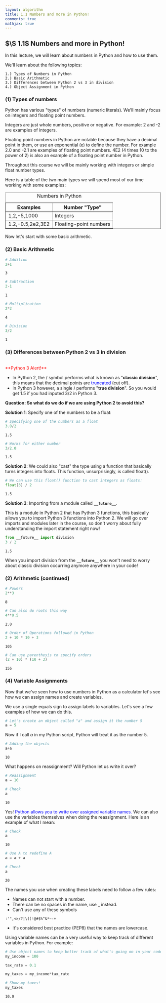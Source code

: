 ```yaml
---
layout: algorithm
title: 1.1 Numbers and more in Python!
comments: true
mathjax: true
---
```


## $\S 1.1$ Numbers and more in Python!

In this lecture, we will learn about numbers in Python and how to use them.

We'll learn about the following topics:

    1.) Types of Numbers in Python
    2.) Basic Arithmetic
    3.) Differences between Python 2 vs 3 in division
    4.) Object Assignment in Python

### $(1)$ Types of numbers

Python has various "types" of numbers (numeric literals). We'll mainly focus on integers and floating point numbers.

Integers are just whole numbers, positive or negative. For example: 2 and -2 are examples of integers.

Floating point numbers in Python are notable because they have a decimal point in them, or use an exponential (e) to define the number. For example 2.0 and -2.1 are examples of floating point numbers. 4E2 (4 times 10 to the power of 2) is also an example of a floating point number in Python.

Throughout this course we will be mainly working with integers or simple float number types.

Here is a table of the two main types we will spend most of our time working with some examples:

<table border = “1“>
<caption>Numbers in Python</caption>
<tr>
    <th>Examples</th> <th>Number "Type"</th>
</tr>
<td>1,2,-5,1000</td> <td>Integers</td>
<tr>
</tr>
<td>1.2,-0.5,2e2,3E2</td> <td>Floating-point numbers</td>
<tr>
</tr>
 </table>



Now let's start with some basic arithmetic.

### $(2)$ Basic Arithmetic


```python
# Addition
2+1
```




    3




```python
# Subtraction
2-1
```




    1




```python
# Multiplication
2*2
```




    4




```python
# Division
3/2
```




    1



### $(3)$ Differences between Python 2 vs 3 in division
<br>
<font color='red'>**Python 3 Alert!**</font>

- In Python 2, the / symbol performs what is known as "**classic division**", this means that the decimal points are <span style="color:blue;">truncated</span> (cut off).
- In Python 3 however, a single / performs "**true division**". So you would get 1.5 if you had inputed 3/2 in Python 3.

**Question: So what do we do if we are using Python 2 to avoid this?**

**Solution 1**: Specify one of the numbers to be a float:


```python
# Specifying one of the numbers as a float
3.0/2
```




    1.5




```python
# Works for either number
3/2.0
```




    1.5



**Solution 2**: We could also "cast" the type using a function that basically turns integers into floats. This function, unsurprisingly, is called float().


```python
# We can use this float() function to cast integers as floats:
float(3) / 2
```




    1.5



**Solution 3**: Importing from a module called **`__future__`**.

This is a module in Python 2 that has Python 3 functions, this basically allows you to import Python 3 functions into Python 2. We will go over imports and modules later in the course, so don't worry about fully understanding the import statement right now!


```python
from __future__ import division
3 / 2
```




    1.5



When you import division from the **`__future__`** you won't need to worry about classic division occurring anymore anywhere in your code!

### $(2)$ Arithmetic (continued)


```python
# Powers
2**3
```




    8




```python
# Can also do roots this way
4**0.5
```




    2.0




```python
# Order of Operations followed in Python
2 + 10 * 10 + 3
```




    105




```python
# Can use parenthesis to specify orders
(2 + 10) * (10 + 3)
```




    156



### $(4)$ Variable Assignments

Now that we've seen how to use numbers in Python as a calculator let's see how we can assign names and create variables.

We use a single equals sign to assign labels to variables. Let's see a few examples of how we can do this.


```python
# Let's create an object called "a" and assign it the number 5
a = 5
```

Now if I call *a* in my Python script, Python will treat it as the number 5.


```python
# Adding the objects
a+a
```




    10



What happens on reassignment? Will Python let us write it over?


```python
# Reassignment
a = 10
```


```python
# Check
a
```




    10



Yes! <span style="color:blue;">Python allows you to write over assigned variable names.</span> We can also use the variables themselves when doing the reassignment. Here is an example of what I mean:


```python
# Check
a
```




    10




```python
# Use A to redefine A
a = a + a
```


```python
# Check
a
```




    20



The names you use when creating these labels need to follow a few rules:

- Names can not start with a number.
- There can be no spaces in the name, use _ instead.
- Can't use any of these symbols
```
:'",<>/?|\()!@#$%^&*~-+
```
- It's considered best practice (PEP8) that the names are lowercase.

Using variable names can be a very useful way to keep track of different variables in Python. For example:


```python
# Use object names to keep better track of what's going on in your code!
my_income = 100

tax_rate = 0.1

my_taxes = my_income*tax_rate
```


```python
# Show my taxes!
my_taxes
```




    10.0
